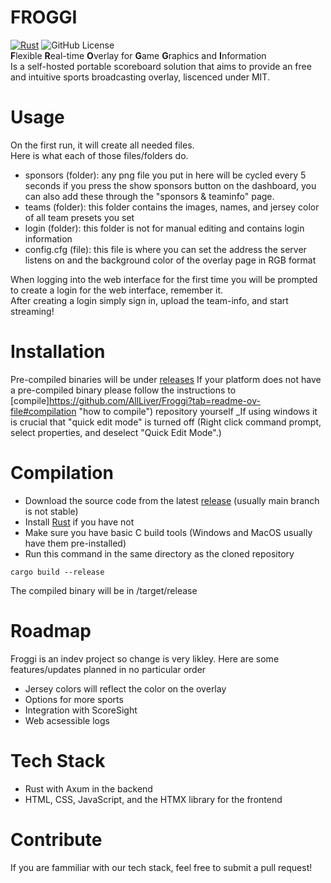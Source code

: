 # FROGGI
[![Rust](https://github.com/AllLiver/Froggi/actions/workflows/rust.yml/badge.svg)](https://github.com/AllLiver/Froggi/actions/workflows/rust.yml)
![GitHub License](https://img.shields.io/github/license/allliver/froggi)  
**F**lexible **R**eal-time **O**verlay for **G**ame **G**raphics and **I**nformation  
Is a self-hosted portable scoreboard solution that aims to provide an free and intuitive sports broadcasting overlay, liscenced under MIT.
# Usage
On the first run, it will create all needed files.  
Here is what each of those files/folders do.
 - sponsors (folder): any png file you put in here will be cycled every 5 seconds if you press the show sponsors button on the dashboard, you can also add these through the "sponsors & teaminfo" page.
 - teams (folder): this folder contains the images, names, and jersey color of all team presets you set
 - login (folder): this folder is not for manual editing and contains login information
 - config.cfg (file): this file is where you can set the address the server listens on and the background color of the overlay page in RGB format 

When logging into the web interface for the first time you will be prompted to create a login for the web interface, remember it.  
After creating a login simply sign in, upload the team-info, and start streaming!

# Installation
Pre-compiled binaries will be under [releases](https://github.com/AllLiver/FOSSO/releases "releases")
If your platform does not have a pre-compiled binary please follow the instructions to [compile]https://github.com/AllLiver/Froggi?tab=readme-ov-file#compilation "how to compile") repository yourself
_If using windows it is crucial that "quick edit mode" is turned off (Right click command prompt, select properties, and deselect "Quick Edit Mode".)

# Compilation 
- Download the source code from the latest [release](https://github.com/AllLiver/FOSSO/releases "releases") (usually main branch is not stable)
- Install [Rust](https://rustup.rs/ "rustup") if you have not
- Make sure you have basic C build tools (Windows and MacOS usually have them pre-installed)
- Run this command in the same directory as the cloned repository
```
cargo build --release
```
The compiled binary will be in /target/release

# Roadmap
Froggi is an indev project so change is very likley.
Here are some features/updates planned in no particular order
 - Jersey colors will reflect the color on the overlay
 - Options for more sports
 - Integration with ScoreSight
 - Web acsessible logs

# Tech Stack
 - Rust with Axum in the backend
 - HTML, CSS, JavaScript, and the HTMX library for the frontend

# Contribute
If you are fammiliar with our tech stack, feel free to submit a pull request!
